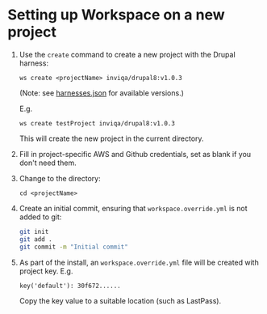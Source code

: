 # Setting up Workspace on a new project
1. Use the `create` command to create a new project with the Drupal harness:
    ```
    ws create <projectName> inviqa/drupal8:v1.0.3
    ```  
    (Note: see [harnesses.json] for available versions.)

    E.g.  
    ```
    ws create testProject inviqa/drupal8:v1.0.3
    ```  
    This will create the new project in the current directory.

2. Fill in project-specific AWS and Github credentials, set as blank if you don't need them.

3. Change to the directory:
   ```
   cd <projectName>
   ```

4. Create an initial commit, ensuring that `workspace.override.yml` is not added to git:
    ```bash
    git init
    git add .
    git commit -m "Initial commit"
    ```
5. As part of the install, an `workspace.override.yml` file will be created with project key. E.g.
    ```
    key('default'): 30f672......
   ```
   Copy the key value to a suitable location (such as LastPass).

[harnesses.json]: https://my127.io/workspace/harnesses.json

